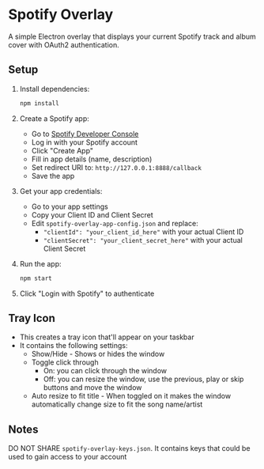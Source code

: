 # Spotify Overlay

A simple Electron overlay that displays your current Spotify track and album cover with OAuth2 authentication.

## Setup

1. Install dependencies:
   ```bash
   npm install
   ```

2. Create a Spotify app:
   - Go to [Spotify Developer Console](https://developer.spotify.com/dashboard)
   - Log in with your Spotify account
   - Click "Create App"
   - Fill in app details (name, description)
   - Set redirect URI to: `http://127.0.0.1:8888/callback`
   - Save the app

3. Get your app credentials:
   - Go to your app settings
   - Copy your Client ID and Client Secret
   - Edit `spotify-overlay-app-config.json` and replace:
     - `"clientId": "your_client_id_here"` with your actual Client ID
     - `"clientSecret": "your_client_secret_here"` with your actual Client Secret

4. Run the app:
   ```bash
   npm start
   ```

5. Click "Login with Spotify" to authenticate

## Tray Icon

 - This creates a tray icon that'll appear on your taskbar
 - It contains the following settings:
   - Show/Hide - Shows or hides the window
   - Toggle click through
      - On: you can click through the window
      - Off: you can resize the window, use the previous, play or skip buttons and move the window
   - Auto resize to fit title - When toggled on it makes the window automatically change size to fit the song name/artist

## Notes

DO NOT SHARE `spotify-overlay-keys.json`. It contains keys that could be used to gain access to your account
